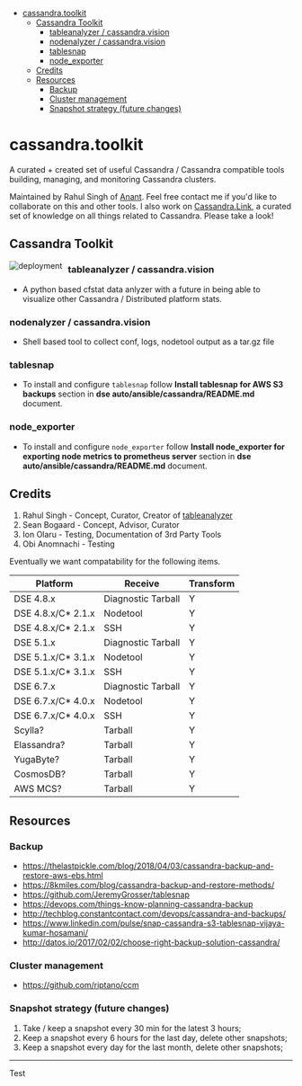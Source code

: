 - [cassandra.toolkit](#cassandratoolkit)
    - [Cassandra Toolkit](#cassandra-toolkit)
        - [tableanalyzer / cassandra.vision](#tableanalyzer--cassandravision)
        - [nodenalyzer / cassandra.vision](#nodenalyzer--cassandravision)
        - [tablesnap](#tablesnap)
        - [node_exporter](#node_exporter)
    - [Credits](#credits)
    - [Resources](#resources)
        - [Backup](#backup)
        - [Cluster management](#cluster-management)
        - [Snapshot strategy (future changes)](#snapshot-strategy-future-changes)

# cassandra.toolkit
A curated + created set of useful Cassandra / Cassandra compatible tools building, managing, and monitoring Cassandra clusters.

Maintained by Rahul Singh of [Anant](http://anant.us). Feel free contact me if you'd like to collaborate on this and other tools. I also work on [Cassandra.Link](http://cassandra.link), a curated set of knowledge on all things related to Cassandra. Please take a look!

## Cassandra Toolkit

<img src="https://github.com/Anant/cassandra.toolkit/blob/master/deployment.png"
     alt="deployment"
     style="float: left; margin-right: 10px;" />

### tableanalyzer / cassandra.vision
- A python based cfstat data anlyzer with a future in being able to visualize other Cassandra / Distributed platform stats. 

### nodenalyzer / cassandra.vision
- Shell based tool to collect conf, logs, nodetool output as a tar.gz file  

### tablesnap
- To install and configure `tablesnap` follow **Install tablesnap for AWS S3 backups** section in **dse
auto/ansible/cassandra/README.md** document.

### node_exporter
- To install and configure `node_exporter` follow **Install node_exporter for exporting node metrics to prometheus server** section in **dse
auto/ansible/cassandra/README.md** document.


## Credits

1. Rahul Singh - Concept, Curator, Creator of [tableanalyzer](TableAnalyzer) 
2. Sean Bogaard - Concept, Advisor, Curator 
3. Ion Olaru - Testing, Documentation of 3rd Party Tools
4. Obi Anomnachi - Testing

Eventually we want compatability for the following items. 

| Platform           | Receive            | Transform |
| ------------------ | ------------------ | --------- |
| DSE 4.8.x          | Diagnostic Tarball | Y         |
| DSE 4.8.x/C* 2.1.x | Nodetool           | Y         |
| DSE 4.8.x/C* 2.1.x | SSH                | Y         |
| DSE 5.1.x          | Diagnostic Tarball | Y         |
| DSE 5.1.x/C* 3.1.x | Nodetool           | Y         |
| DSE 5.1.x/C* 3.1.x | SSH                | Y         |
| DSE 6.7.x          | Diagnostic Tarball | Y         |
| DSE 6.7.x/C* 4.0.x | Nodetool           | Y         |
| DSE 6.7.x/C* 4.0.x | SSH                | Y         |
| Scylla?            | Tarball            | Y         |
| Elassandra?        | Tarball            | Y         |
| YugaByte?          | Tarball            | Y         |
| CosmosDB?          | Tarball            | Y         |
| AWS MCS?           | Tarball            | Y         |

## Resources

### Backup 
- https://thelastpickle.com/blog/2018/04/03/cassandra-backup-and-restore-aws-ebs.html
- https://8kmiles.com/blog/cassandra-backup-and-restore-methods/
- https://github.com/JeremyGrosser/tablesnap
- https://devops.com/things-know-planning-cassandra-backup
- http://techblog.constantcontact.com/devops/cassandra-and-backups/
- https://www.linkedin.com/pulse/snap-cassandra-s3-tablesnap-vijaya-kumar-hosamani/
- http://datos.io/2017/02/02/choose-right-backup-solution-cassandra/

### Cluster management
- https://github.com/riptano/ccm

### Snapshot strategy (future changes)

1. Take / keep a snapshot every 30 min for the latest 3 hours;
2. Keep a snapshot every 6 hours for the last day, delete other snapshots;
3. Keep a snapshot every day for the last month, delete other snapshots;

---
Test
